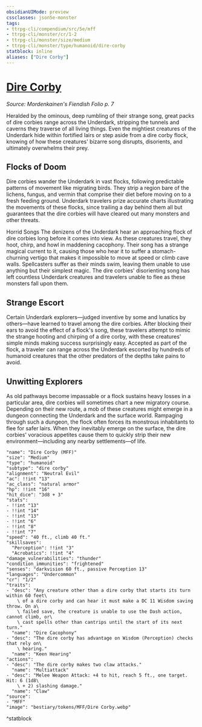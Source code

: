```yaml
---
obsidianUIMode: preview
cssclasses: json5e-monster
tags:
- ttrpg-cli/compendium/src/5e/mff
- ttrpg-cli/monster/cr/1-2
- ttrpg-cli/monster/size/medium
- ttrpg-cli/monster/type/humanoid/dire-corby
statblock: inline
aliases: ["Dire Corby"]
---
```

# [Dire Corby](3-Compendium\CLI\bestiary\humanoid/dire-corby-mff.md)
*Source: Mordenkainen's Fiendish Folio p. 7*  

Heralded by the ominous, deep rumbling of their strange song, great packs of dire corbies range across the Underdark, stripping the tunnels and caverns they traverse of all living things. Even the mightiest creatures of the Underdark hide within fortified lairs or step aside from a dire corby flock, knowing of how these creatures' bizarre song disrupts, disorients, and ultimately overwhelms their prey.

## Flocks of Doom

Dire corbies wander the Underdark in vast flocks, following predictable patterns of movement like migrating birds. They strip a region bare of the lichens, fungus, and vermin that comprise their diet before moving on to a fresh feeding ground. Underdark travelers prize accurate charts illustrating the movements of these flocks, since trailing a day behind them all but guarantees that the dire corbies will have cleared out many monsters and other threats.

Horrid Songs  The denizens of the Underdark hear an approaching flock of dire corbies long before it comes into view. As these creatures travel, they hoot, chirp, and howl in maddening cacophony. Their song has a strange magical current to it, causing those who hear it to suffer a stomach-churning vertigo that makes it impossible to move at speed or climb cave walls. Spellcasters suffer as their minds swim, leaving them unable to use anything but their simplest magic. The dire corbies' disorienting song has left countless Underdark creatures and travelers unable to flee as these monsters fall upon them.

## Strange Escort

Certain Underdark explorers—judged inventive by some and lunatics by others—have learned to travel among the dire corbies. After blocking their ears to avoid the effect of a flock's song, these travelers attempt to mimic the strange hooting and chirping of a dire corby, with these creatures' simple minds making success surprisingly easy. Accepted as part of the flock, a traveler can range across the Underdark escorted by hundreds of humanoid creatures that the other predators of the depths take pains to avoid.

## Unwitting Explorers

As old pathways become impassable or a flock sustains heavy losses in a particular area, dire corbies will sometimes chart a new migratory course. Depending on their new route, a mob of these creatures might emerge in a dungeon connecting the Underdark and the surface world. Rampaging through such a dungeon, the flock often forces its monstrous inhabitants to flee for safer lairs. When they inevitably emerge on the surface, the dire corbies' voracious appetites cause them to quickly strip their new environment—including any nearby settlements—of life.

```statblock
"name": "Dire Corby (MFF)"
"size": "Medium"
"type": "humanoid"
"subtype": "dire corby"
"alignment": "Neutral Evil"
"ac": !!int "13"
"ac_class": "natural armor"
"hp": !!int "16"
"hit_dice": "3d8 + 3"
"stats":
- !!int "13"
- !!int "14"
- !!int "13"
- !!int "6"
- !!int "8"
- !!int "7"
"speed": "40 ft., climb 40 ft."
"skillsaves":
  "Perception": !!int "3"
  "Acrobatics": !!int "4"
"damage_vulnerabilities": "thunder"
"condition_immunities": "frightened"
"senses": "darkvision 60 ft., passive Perception 13"
"languages": "Undercommon"
"cr": "1/2"
"traits":
- "desc": "Any creature other than a dire corby that starts its turn within 60 feet\
    \ of a dire corby and can hear it must make a DC 11 Wisdom saving throw. On a\
    \ failed save, the creature is unable to use the Dash action, cannot climb, or\
    \ cast spells other than cantrips until the start of its next turn."
  "name": "Dire Cacophony"
- "desc": "The dire corby has advantage on Wisdom (Perception) checks that rely on\
    \ hearing."
  "name": "Keen Hearing"
"actions":
- "desc": "The dire corby makes two claw attacks."
  "name": "Multiattack"
- "desc": "Melee Weapon Attack: +4 to hit, reach 5 ft., one target. Hit: 6 (1d8\
    \ + 2) slashing damage."
  "name": "Claw"
"source":
- "MFF"
"image": "bestiary/tokens/MFF/Dire Corby.webp"
```
^statblock